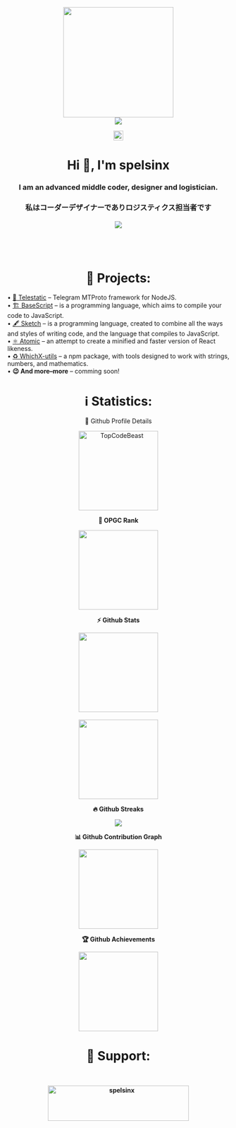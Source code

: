 <!DOCTYPE html>
<html>

<head>
	<link rel="stylesheet" href="styles.css">
	<p align="center"> <img align="center" width=250 weigth=250 src="https://avatars.githubusercontent.com/u/108368693?s=400&u=f175a148b10a356365b8c9613daa5e3dea2f7a12&v=4" />
		<br>
		<a href="https://t.me/spelsinx"> <img align="center" src="https://img.shields.io/badge/Telegram-spelsinx-7d7c84?logo=Telegram&color=yellow&labelColor=000000" /> </a>
	</p>
         <p align="center">
        <img height="22em" src="https://komarev.com/ghpvc/?username=spelsinx&color=yellow&label=Visitors" align="center"></img>
         </p>
	<p align="center">
		<h1 align="center">Hi 👋, I'm spelsinx</h1>
		<h3 align="center">I am an advanced middle coder, designer and logistician.</i><br>
  <h3 align="center">私はコーダーデザイナーでありロジスティクス担当者です</i><br>
<br><img src="https://readme-stickers.vercel.app/api/kodeveloper?name=spelsinx&theme=dark" align="center"></a>
<p><br><br>
<h1 align="center">🧭 Projects:</h1>
 • <a align="center" target="_blank" href="https://github.com/spelsinx/telestatic">🛫 Telestatic</a><text> – Telegram MTProto framework for NodeJS.</text><br>
 • <a align="center" target="_blank" href="https://github.com/basescriptnet/BaseScript.lang">🏗️ BaseScript</a><text> – is a programming language, which aims to compile your code to JavaScript.</text><br>
 • <a align="center" target="_blank" href="https://github.com/spelsinx/sketch">🖋️ Sketch</a><text> – is a programming language, created to combine all the ways and styles of writing code, and the language that compiles to JavaScript.</text><br>
 • <a align="center" target="_blank" href="https://github.com/spelsinx/myreact">⚛️ Atomic</a><text> – an attempt to create a minified and faster version of React likeness.</text><br>
 • <a align="center" target="_blank" href="https://github.com/spelsinx/whichx-utils">♻️ WhichX-utils</a><text> – a npm package, with tools designed to work with strings, numbers, and mathematics.</text><br>
 • <a align="center"><b>😉 And more–more</b></a><text> – comming soon!</text>
<h1 align="center">ℹ️ Statistics:</h1>
<p align="center">🔎 Github Profile Details</p>
<p align="center">
  <img height="180em" src="https://github-profile-summary-cards.vercel.app/api/cards/profile-details?username=spelsinx&theme=radical" alt="TopCodeBeast" align="center"/>
</p>
<p align="center"><b>🎯 OPGC Rank<b/></p>
	<p align="center">
<a align="center"  href="https://opgc.me/#/users/spelsinx" target="_blank"><img align="center" height="180em" src="https://api.opgc.me/githubs/users/spelsinx/tag/?theme=dracula" /></a><br>
	
<p align="center"><b>⚡ Github Stats</b></p>
	<p align="center" height="180em">
  <img align="center" height="180em" src="https://github-readme-stats.vercel.app/api?username=spelsinx&show_icons=true&theme=highcontrast" /><br>
  <br><img align="center" height="180em" src="https://github-readme-stats.vercel.app/api/top-langs/?username=spelsinx&theme=highcontrast&layout=compact" />
 <p align="center"><b>🔥 Github Streaks</b></p>
		</p>
<p align="center">
  <img src="https://github-readme-streak-stats.herokuapp.com/?user=spelsinx&theme=yellowdark&hide_border=true"/>
</p>
<p align="center"><b>📊 Github Contribution Graph</b></p>
<p align="center">
  <img height="180em" align="center" src="https://activity-graph.herokuapp.com/graph?username=spelsinx&bg_color=000000&color=D9D9D9&line=FCFF00&point=FFFFFF&hide_border=true" />
</p>
<p align="center"><b>🏆 Github Achievements</b></p>
<p align="center">
  <img height="180em" align="center" src="https://github-profile-trophy.vercel.app/?username=spelsinx&row=2&column=3&theme=dark_lover" />
</p>
  <h1 align="center">🤝 Support:</h1><br>
<a href="https://www.buymeacoffee.com/spelsinx" align="center"> 
	<p align="center">
		<img align="center" src="https://cdn.buymeacoffee.com/buttons/v2/default-yellow.png" height="80" width="320" alt="spelsinx" align="center" />
	</p>
</html>
